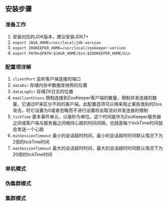 ## 安装步骤
### 准备工作
1. 安装对应的JDK版本，建议安装JDK7+
2. `export JAVA_HOME=/usr/local/jdk-version`
3. `export ZOOKEEPER_HOME=/usr/local/zookeeper-version`
4. `export PATH=$PATH:$JAVA_HOME/bin:$ZOOKEEPER_HOME/bin`

### 配置项详解
1. ``clientPort`` 监听客户端连接的端口
2. ``dataDir`` 存储内存中数据库快照的位置
3. ``dataLogDir`` 存储ZK日志的位置
4. ``maxClientCnxns`` 限制连接到ZooKeeper客户端的数量，限制并发连接的数量，它通过IP来区分不同的客户端。此配置选项可以用来阻止某些类别的Dos攻击。将它设置为0或者忽略而不进行设置将会取消对并发连接的限制
5. ``tickTime`` 基本事件单元，以毫秒为单位。这个时间是作为ZooKeeper服务器之间或客户端与服务器之间维持心跳的时间间隔，也就是每个tickTime时间就会发送一个心跳
5. ``minSessionTimeout`` 最小的会话超时时间，最小的会话超时时间默认情况下为2倍的tickTme时间
6. ``maxSessionTimeout`` 最大的会话超时时间，最大的会话超时时间默认情况下为20倍的tickTme时间

### 单机模式

### 伪集群模式

### 集群模式
